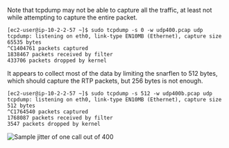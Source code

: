 Note that tcpdump may not be able to capture all the traffic, at least not while attempting to capture the entire packet.
```
[ec2-user@ip-10-2-2-57 ~]$ sudo tcpdump -s 0 -w udp400.pcap udp
tcpdump: listening on eth0, link-type EN10MB (Ethernet), capture size
65535 bytes
^C1404761 packets captured
1838467 packets received by filter
433706 packets dropped by kernel
```

It appears to collect most of the data by limiting the snarflen to 512
bytes, which should capture the RTP packets, but 256 bytes is not
enough.

```
[ec2-user@ip-10-2-2-57 ~]$ sudo tcpdump -s 512 -w udp400b.pcap udp
tcpdump: listening on eth0, link-type EN10MB (Ethernet), capture size
512 bytes
^C1764540 packets captured
1768087 packets received by filter
3547 packets dropped by kernel

```

![Sample jitter of one call out of 400](https://github.com/jdeglopper/aws-sipp/tree/master/results/aws-400calls-sample-jitter.png)
